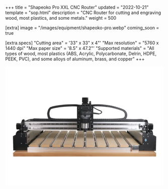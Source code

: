 +++
title = "Shapeoko Pro XXL CNC Router"
updated = "2022-10-21"
template = "sop.html"
description = "CNC Router for cutting and engraving wood, most plastics, and some metals."
weight = 500

[extra]
image = "/images/equipment/shapeoko-pro.webp"
coming_soon = true

[extra.specs]
"Cutting area" = '33" x 33" x 4"'
"Max resolution" = "5760 x 1440 dpi"
"Max paper size" = '8.5" x 47.2"'
"Supported materials" = "All types of wood, most plastics (ABS, Acrylic, Polycarbonate, Delrin, HDPE, PEEK, PVC), and some alloys of aluminum, brass, and copper"
+++

![](/images/equipment/shapeoko-pro.webp)

